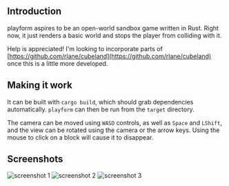 ## Introduction

playform aspires to be an open-world sandbox game written in Rust.
Right now, it just renders a basic world and stops the player from colliding
with it.

Help is appreciated! I'm looking to incorporate parts of
[https://github.com/rlane/cubeland](https://github.com/rlane/cubeland)
once this is a little more developed.

## Making it work

It can be built with `cargo build`, which should grab dependencies
automatically. `playform` can then be run from the `target` directory.

The camera can be moved using `WASD` controls, as well as `Space` and `LShift`,
and the view can be rotated using the camera or the arrow keys.
Using the mouse to click on a block will cause it to disappear.

## Screenshots

![screenshot 1](/../screenshots/screenshots/screenshot1.png?raw=true)
![screenshot 2](/../screenshots/screenshots/screenshot2.png?raw=true)
![screenshot 3](/../screenshots/screenshots/screenshot3.png?raw=true)

